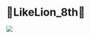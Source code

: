 # 🦁LikeLion_8th🦁
<img src="https://user-images.githubusercontent.com/63117632/82688670-3b2b2e80-9c94-11ea-8321-f0f1deaa04b2.png">
